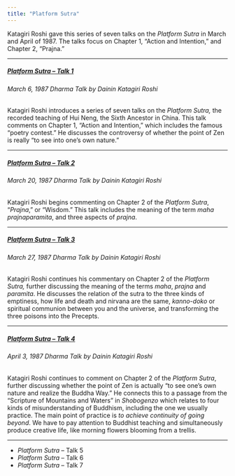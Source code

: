 ```yaml
---
title: "Platform Sutra"
---
```


Katagiri Roshi gave this series of seven talks on the *Platform Sutra* in March and April of 1987. The talks focus on Chapter 1, “Action and Intention,” and Chapter 2, “Prajna.”

---

##### [*Platform Sutra* – Talk 1](1987-03-06-Platform-Sutra-Talk-1)
###### March 6, 1987 Dharma Talk by Dainin Katagiri Roshi

Katagiri Roshi introduces a series of seven talks on the *Platform Sutra,* the recorded teaching of Hui Neng, the Sixth Ancestor in China. This talk comments on Chapter 1, “Action and Intention,” which includes the famous “poetry contest.” He discusses the controversy of whether the point of Zen is really “to see into one’s own nature.” 

---

##### [*Platform Sutra* – Talk 2](1987-03-20-Platform-Sutra-Talk-2)
###### March 20, 1987 Dharma Talk by Dainin Katagiri Roshi

Katagiri Roshi begins commenting on Chapter 2 of the *Platform Sutra*, “*Prajna*,” or “Wisdom.” This talk includes the meaning of the term *maha prajnaparamita*, and three aspects of *prajna*. 

---

##### [*Platform Sutra* – Talk 3](1987-03-27-Platform-Sutra-Talk-3)
###### March 27, 1987 Dharma Talk by Dainin Katagiri Roshi

Katagiri Roshi continues his commentary on Chapter 2 of the *Platform Sutra,* further discussing the meaning of the terms *maha*, *prajna* and *paramita*. He discusses the relation of the sutra to the three kinds of emptiness, how life and death and nirvana are the same, *kanno-doko* or spiritual communion between you and the universe, and transforming the three poisons into the Precepts.

---

##### [*Platform Sutra* – Talk 4](1987-04-03-Platform-Sutra-Talk-4)
###### April 3, 1987 Dharma Talk by Dainin Katagiri Roshi

Katagiri Roshi continues to comment on Chapter 2 of the *Platform Sutra*, further discussing whether the point of Zen is actually “to see one’s own nature and realize the Buddha Way.” He connects this to a passage from the “Scripture of Mountains and Waters” in *Shobogenzo* which relates to four kinds of misunderstanding of Buddhism, including the one we usually practice. The main point of practice is *to achieve continuity of going beyond*. We have to pay attention to Buddhist teaching and simultaneously produce creative life, like morning flowers blooming from a trellis.

---

- *Platform Sutra* – Talk 5
- *Platform Sutra* – Talk 6
- *Platform Sutra* – Talk 7

